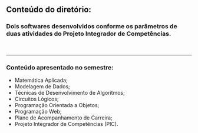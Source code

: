 ## **Conteúdo do diretório:**

### Dois softwares desenvolvidos conforme os parâmetros de duas atividades do Projeto Integrador de Competências.

</br><hr>

### **Conteúdo apresentado no semestre:**

- Matemática Aplicada;
- Modelagem de Dados;
- Técnicas de Desenvolvimento de Algoritmos;
- Circuitos Lógicos;
- Programação Orientada a Objetos;
- Programação Web;
- Plano de Acompanhamento de Carreira;
- Projeto Integrador de Competências (PIC).
